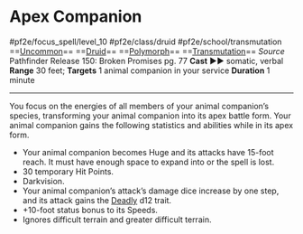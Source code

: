 # Apex Companion
#pf2e/focus_spell/level_10 #pf2e/class/druid #pf2e/school/transmutation 
==[Uncommon](../../../rules/traits/uncommon.md)== ==[Druid](../../../rules/traits/druid.md)== ==[Polymorph](../../../rules/traits/polymorph.md)== ==[Transmutation](../../../rules/traits/transmutation.md)==
*Source* Pathfinder Release 150: Broken Promises pg. 77
**Cast** ►► somatic, verbal
**Range** 30 feet; **Targets** 1 animal companion in your service
**Duration** 1 minute

---
You focus on the energies of all members of your animal companion’s species, transforming your animal companion into its apex battle form. Your animal companion gains the following statistics and abilities while in its apex form.

- Your animal companion becomes Huge and its attacks have 15-foot reach. It must have enough space to expand into or the spell is lost.
- 30 temporary Hit Points.
- Darkvision.
- Your animal companion’s attack’s damage dice increase by one step, and its attack gains the [Deadly](../../../rules/traits/deadly.md) d12 trait.
- +10-foot status bonus to its Speeds.
- Ignores difficult terrain and greater difficult terrain.
